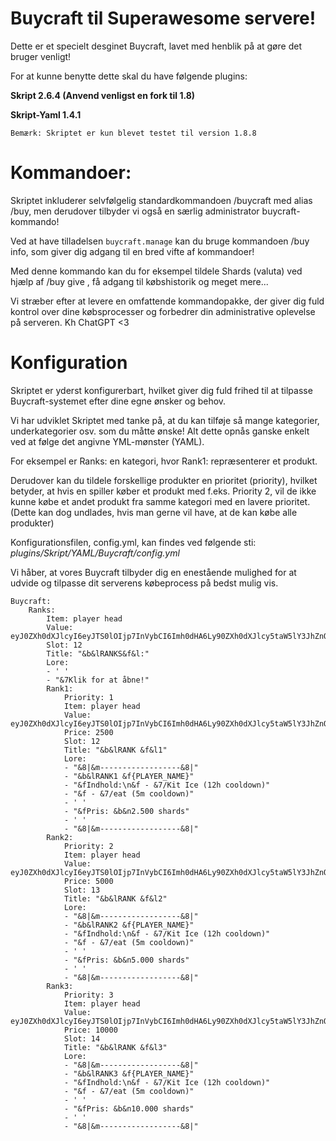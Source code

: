 # Buycraft til Superawesome servere!

Dette er et specielt desginet Buycraft, lavet med henblik på at gøre det bruger venligt!

For at kunne benytte dette skal du have følgende plugins:

**Skript 2.6.4 (Anvend venligst en fork til 1.8)**

**Skript-Yaml 1.4.1**

`Bemærk: Skriptet er kun blevet testet til version 1.8.8`

# Kommandoer:

Skriptet inkluderer selvfølgelig standardkommandoen /buycraft med alias /buy, men derudover tilbyder vi også en særlig administrator buycraft-kommando!

Ved at have tilladelsen `buycraft.manage` kan du bruge kommandoen /buy info, som giver dig adgang til en bred vifte af kommandoer!

Med denne kommando kan du for eksempel tildele Shards (valuta) ved hjælp af /buy give <spiller> <antal>, få adgang til købshistorik og meget mere...

Vi stræber efter at levere en omfattende kommandopakke, der giver dig fuld kontrol over dine købsprocesser og forbedrer din administrative oplevelse på serveren. Kh ChatGPT <3


# Konfiguration
Skriptet er yderst konfigurerbart, hvilket giver dig fuld frihed til at tilpasse Buycraft-systemet efter dine egne ønsker og behov.

Vi har udviklet Skriptet med tanke på, at du kan tilføje så mange kategorier, underkategorier osv. som du måtte ønske! Alt dette opnås ganske enkelt ved at følge det angivne YML-mønster (YAML).

For eksempel er Ranks: en kategori, hvor Rank1: repræsenterer et produkt.

Derudover kan du tildele forskellige produkter en prioritet (priority), hvilket betyder, at hvis en spiller køber et produkt med f.eks. Priority 2, vil de ikke kunne købe et andet produkt fra samme kategori med en lavere prioritet.
(Dette kan dog undlades, hvis man gerne vil have, at de kan købe alle produkter)

Konfigurationsfilen, config.yml, kan findes ved følgende sti: _plugins/Skript/YAML/Buycraft/config.yml_

Vi håber, at vores Buycraft tilbyder dig en enestående mulighed for at udvide og tilpasse dit serverens købeprocess på bedst mulig vis.
```
Buycraft:
    Ranks:
        Item: player head
        Value: eyJ0ZXh0dXJlcyI6eyJTS0lOIjp7InVybCI6Imh0dHA6Ly90ZXh0dXJlcy5taW5lY3JhZnQubmV0L3RleHR1cmUvZDMwZjcxMDE1NzZmMDQxNmJjZjQ4Yjc2Y2MwMGY2NzI0MmE5OTU2MGI4Yjg5M2MyMGIyMGRjODVjYTYzYjUyNyJ9fX0=
        Slot: 12
        Title: "&b&lRANKS&f&l:"
        Lore:
        - ' '
        - "&7Klik for at åbne!"
        Rank1:
            Priority: 1
            Item: player head
            Value: eyJ0ZXh0dXJlcyI6eyJTS0lOIjp7InVybCI6Imh0dHA6Ly90ZXh0dXJlcy5taW5lY3JhZnQubmV0L3RleHR1cmUvYTc0ZjkxMGNhN2VkNzNkOGM1ZmRjODQ3NmQxYmVkN2FlNGUxOGY4ZTFkZjZiODAwZDE2YjNiZTNkMzNlYmJmYyJ9fX0=
            Price: 2500
            Slot: 12
            Title: "&b&lRANK &f&l1"
            Lore:
            - "&8|&m------------------&8|"
            - "&b&lRANK1 &f{PLAYER_NAME}"
            - "&fIndhold:\n&f - &7/Kit Ice (12h cooldown)"
            - "&f - &7/eat (5m cooldown)"
            - ' '
            - "&fPris: &b&n2.500 shards"
            - ' '
            - "&8|&m------------------&8|"
        Rank2:
            Priority: 2
            Item: player head
            Value: eyJ0ZXh0dXJlcyI6eyJTS0lOIjp7InVybCI6Imh0dHA6Ly90ZXh0dXJlcy5taW5lY3JhZnQubmV0L3RleHR1cmUvYTM1NWMyZmNlNjIyNjM4YTQ2ZWM3ZTk2YTA5N2FjZWIzYjEyM2MwOTU4Y2MxMzExMjY4YWFkYzU2NTkyNDQzOSJ9fX0=
            Price: 5000
            Slot: 13
            Title: "&b&lRANK &f&l2"
            Lore:
            - "&8|&m------------------&8|"
            - "&b&lRANK2 &f{PLAYER_NAME}"
            - "&fIndhold:\n&f - &7/Kit Ice (12h cooldown)"
            - "&f - &7/eat (5m cooldown)"
            - ' '
            - "&fPris: &b&n5.000 shards"
            - ' '
            - "&8|&m------------------&8|"
        Rank3:
            Priority: 3
            Item: player head
            Value: eyJ0ZXh0dXJlcyI6eyJTS0lOIjp7InVybCI6Imh0dHA6Ly90ZXh0dXJlcy5taW5lY3JhZnQubmV0L3RleHR1cmUvNGUyMWQyY2E5MjI3ZmRjMjIwYjMyYTk5OTA4NDNhMzRjN2U5NzVlZWM1OTVkMGYxMzdlMjUwYzE0Y2Q5NzI0NiJ9fX0=
            Price: 10000
            Slot: 14
            Title: "&b&lRANK &f&l3"
            Lore:
            - "&8|&m------------------&8|"
            - "&b&lRANK3 &f{PLAYER_NAME}"
            - "&fIndhold:\n&f - &7/Kit Ice (12h cooldown)"
            - "&f - &7/eat (5m cooldown)"
            - ' '
            - "&fPris: &b&n10.000 shards"
            - ' '
            - "&8|&m------------------&8|"
```

